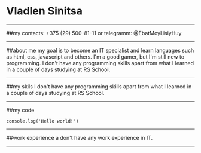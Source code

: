 # Vladlen Sinitsa
---
##my contacts: 
+375 (29) 500-81-11 or telegramm: @EbatMoyLisiyHuy

---
##about me
my goal is to become an IT specialist and learn languages such as html, css, javascript and others. I'm a good gamer, but I'm still new to programming. I don't have any programming skills apart from what I learned in a couple of days studying at RS School.

----

##my skils
I don't have any programming skills apart from what I learned in a couple of days studying at RS School.

---
##my code
```JS
console.log('Hello world!')
```
---
##work experience
a don't have any work experience in IT.

---
